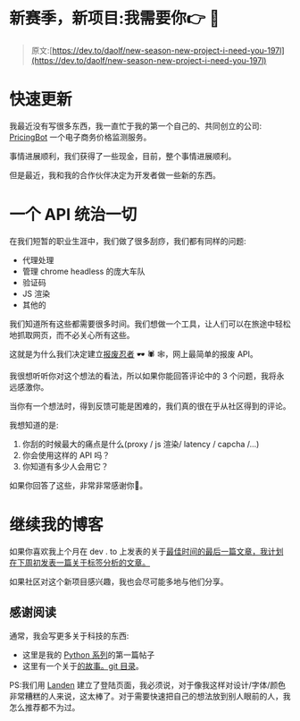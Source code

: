 # 新赛季，新项目:我需要你👉 🙏

> 原文:[https://dev.to/daolf/new-season-new-project-i-need-you-197l](https://dev.to/daolf/new-season-new-project-i-need-you-197l)

# [](#a-quick-update)快速更新

我最近没有写很多东西，我一直忙于我的第一个自己的、共同创立的公司: [PricingBot](https://www.pricingbot.co) 一个电子商务价格监测服务。

事情进展顺利，我们获得了一些现金，目前，整个事情进展顺利。

但是最近，我和我的合作伙伴决定为开发者做一些新的东西。

# [](#one-api-to-rule-them-all)一个 API 统治一切

在我们短暂的职业生涯中，我们做了很多刮痧，我们都有同样的问题:

*   代理处理
*   管理 chrome headless 的庞大车队
*   验证码
*   JS 渲染
*   其他的

我们知道所有这些都需要很多时间。我们想做一个工具，让人们可以在旅途中轻松地抓取网页，而不必关心所有这些。

这就是为什么我们决定建立[报废忍者](https://www.scrapingninja.co) 🕶 🕷 🕸，网上最简单的报废 API。

我很想听听你对这个想法的看法，所以如果你能回答评论中的 3 个问题，我将永远感激你。

当你有一个想法时，得到反馈可能是困难的，我们真的很在乎从社区得到的评论。

我想知道的是:

1.  你刮的时候最大的痛点是什么(proxy / js 渲染/ latency / capcha /...)
2.  你会使用这样的 API 吗？
3.  你知道有多少人会用它？

如果你回答了这些，非常非常感谢你🙏。

# [](#continuing-my-blog)继续我的博客

如果你喜欢我上个月在
dev . to 上发表的关于[最佳时间的最后一篇文章，我计划在下周初发表一篇关于标签分析的文章。](https://dev.to/daolf/-what-is-the-best-time-to-post-on-devto-a-data-backed-answer--1kob)

如果社区对这个新项目感兴趣，我也会尽可能多地与他们分享。

## [](#thank-you-for-reading)感谢阅读

通常，我会写更多关于科技的东西:

*   这里是我的 [Python 系列](https://dev.to/daolf/beware-of-python-dictget-194k)的第一篇帖子
*   这里有一个关于[的故事。git 目录](https://dev.to/daolf/git-series-13-understanding-git-for-real-by-exploring-the-git-director--5bd0)。

PS:我们用 [Landen](//www.landen.com) 建立了登陆页面，我必须说，对于像我这样对设计/字体/颜色非常糟糕的人来说，这太棒了。对于需要快速把自己的想法放到别人眼前的人，我怎么推荐都不为过。